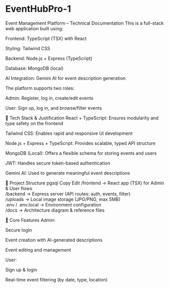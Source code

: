 # EventHubPro-1
Event Management Platform – Technical Documentation
This is a full-stack web application built using:

Frontend: TypeScript (TSX) with React

Styling: Tailwind CSS

Backend: Node.js + Express (TypeScript)

Database: MongoDB (local)

AI Integration: Gemini AI for event description generation

The platform supports two roles:

Admin: Register, log in, create/edit events

User: Sign up, log in, and browse/filter events

🧰 Tech Stack & Justification
React + TypeScript: Ensures modularity and type safety on the frontend

Tailwind CSS: Enables rapid and responsive UI development

Node.js + Express + TypeScript: Provides scalable, typed API structure

MongoDB (Local): Offers a flexible schema for storing events and users

JWT: Handles secure token-based authentication

Gemini AI: Used to generate meaningful event descriptions

📁 Project Structure
pgsql
Copy
Edit
/frontend       → React app (TSX) for Admin & User flows  
/backend        → Express server (API routes: auth, events, filter)  
/uploads        → Local image storage (JPG/PNG, max 5MB)  
.env / .env.local → Environment configuration  
/docs           → Architecture diagram & reference files 


🚀 Core Features
Admin:

Secure login

Event creation with AI-generated descriptions

Event editing and management

User:

Sign up & login

Real-time event filtering (by date, type, location)

